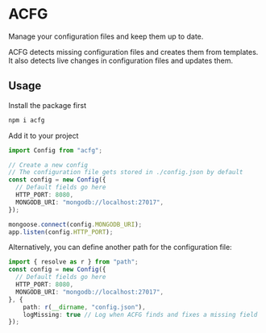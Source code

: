 # ACFG

Manage your configuration files and keep them up to date.

ACFG detects missing configuration files and creates them from templates. It also detects live changes in configuration files and updates them.

## Usage
Install the package first
```bash
npm i acfg
```

Add it to your project

```ts
import Config from "acfg";

// Create a new config
// The configuration file gets stored in ./config.json by default
const config = new Config({
  // Default fields go here
  HTTP_PORT: 8080,
  MONGODB_URI: "mongodb://localhost:27017",
});

mongoose.connect(config.MONGODB_URI);
app.listen(config.HTTP_PORT);
```

Alternatively, you can define another path for the configuration file:

```ts
import { resolve as r } from "path";
const config = new Config({
  // Default fields go here
  HTTP_PORT: 8080,
  MONGODB_URI: "mongodb://localhost:27017",
}, {
    path: r(__dirname, "config.json"),
    logMissing: true // Log when ACFG finds and fixes a missing field
});
```